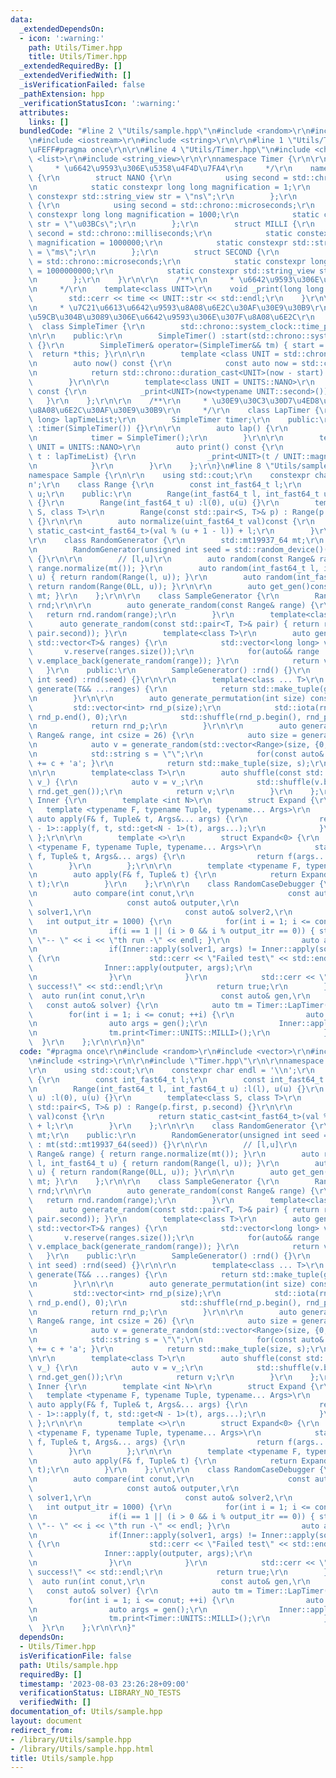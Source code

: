 ```yaml
---
data:
  _extendedDependsOn:
  - icon: ':warning:'
    path: Utils/Timer.hpp
    title: Utils/Timer.hpp
  _extendedRequiredBy: []
  _extendedVerifiedWith: []
  _isVerificationFailed: false
  _pathExtension: hpp
  _verificationStatusIcon: ':warning:'
  attributes:
    links: []
  bundledCode: "#line 2 \"Utils/sample.hpp\"\n#include <random>\r\n#include <vector>\r\
    \n#include <iostream>\r\n#include <string>\r\n\r\n#line 1 \"Utils/Timer.hpp\"\n\
    \uFEFF#pragma once\r\n\r\n#line 4 \"Utils/Timer.hpp\"\n#include <chrono>\r\n#include\
    \ <list>\r\n#include <string_view>\r\n\r\nnamespace Timer {\r\n\r\n    /**\r\n\
    \     * \u6642\u9593\u306E\u5358\u4F4D\u7FA4\r\n     */\r\n    namespace UNITS\
    \ {\r\n        struct NANO {\r\n            using second = std::chrono::nanoseconds;\r\
    \n            static constexpr long long magnification = 1;\r\n            static\
    \ constexpr std::string_view str = \"ns\";\r\n        };\r\n        struct MICRO\
    \ {\r\n            using second = std::chrono::microseconds;\r\n            static\
    \ constexpr long long magnification = 1000;\r\n            static constexpr std::string_view\
    \ str = \"\u03BCs\";\r\n        };\r\n        struct MILLI {\r\n            using\
    \ second = std::chrono::milliseconds;\r\n            static constexpr long long\
    \ magnification = 1000000;\r\n            static constexpr std::string_view str\
    \ = \"ms\";\r\n        };\r\n        struct SECOND {\r\n            using second\
    \ = std::chrono::microseconds;\r\n            static constexpr long long magnification\
    \ = 1000000000;\r\n            static constexpr std::string_view str = \"s\";\r\
    \n        };\r\n    }\r\n\r\n    /**\r\n     * \u6642\u9593\u306E\u51FA\u529B\r\
    \n     */\r\n    template<class UNIT>\r\n    void _print(long long time) {\r\n\
    \        std::cerr << time << UNIT::str << std::endl;\r\n    }\r\n\r\n    /**\r\
    \n     * \u7C21\u6613\u6642\u9593\u8A08\u6E2C\u30AF\u30E9\u30B9\r\n     * \u958B\
    \u59CB\u304B\u3089\u306E\u6642\u9593\u306E\u307F\u8A08\u6E2C\r\n     */\r\n  \
    \  class SimpleTimer {\r\n        std::chrono::system_clock::time_point start;\r\
    \n\r\n    public:\r\n        SimpleTimer() :start(std::chrono::system_clock::now())\
    \ {}\r\n        SimpleTimer& operator=(SimpleTimer&& tm) { start = std::move(tm.start);\
    \  return *this; }\r\n\r\n        template <class UNIT = std::chrono::nanoseconds>\r\
    \n        auto now() const {\r\n            const auto now = std::chrono::system_clock::now();\r\
    \n            return std::chrono::duration_cast<UNIT>(now - start).count();\r\n\
    \        }\r\n\r\n        template<class UNIT = UNITS::NANO>\r\n        auto print()\
    \ const {\r\n            _print<UNIT>(now<typename UNIT::second>());\r\n     \
    \   }\r\n    };\r\n\r\n    /**\r\n     * \u30E9\u30C3\u30D7\u4ED8\u304D\u6642\u9593\
    \u8A08\u6E2C\u30AF\u30E9\u30B9\r\n     */\r\n    class LapTimer {\r\n        std::list<long\
    \ long> lapTimeList;\r\n        SimpleTimer timer;\r\n    public:\r\n        LapTimer()\
    \ :timer(SimpleTimer()) {}\r\n\r\n        auto lap() {\r\n            lapTimeList.emplace_back(timer.now());\r\
    \n            timer = SimpleTimer();\r\n        }\r\n\r\n        template<class\
    \ UNIT = UNITS::NANO>\r\n        auto print() const {\r\n            for(auto&&\
    \ t : lapTimeList) {\r\n                _print<UNIT>(t / UNIT::magnification);\r\
    \n            }\r\n        }\r\n    };\r\n}\n#line 8 \"Utils/sample.hpp\"\n\r\n\
    namespace Sample {\r\n\r\n    using std::cout;\r\n    constexpr char endl = '\\\
    n';\r\n    class Range {\r\n        const int_fast64_t l;\r\n        const int_fast64_t\
    \ u;\r\n    public:\r\n        Range(int_fast64_t l, int_fast64_t u) :l(l), u(u)\
    \ {}\r\n        Range(int_fast64_t u) :l(0), u(u) {}\r\n        template<class\
    \ S, class T>\r\n        Range(const std::pair<S, T>& p) : Range(p.first, p.second)\
    \ {}\r\n\r\n        auto normalize(uint_fast64_t val)const {\r\n            return\
    \ static_cast<int_fast64_t>(val % (u + 1 - l)) + l;\r\n        }\r\n    };\r\n\
    \r\n    class RandomGenerator {\r\n        std::mt19937_64 mt;\r\n    public:\r\
    \n        RandomGenerator(unsigned int seed = std::random_device()()) : mt(std::mt19937_64(seed))\
    \ {}\r\n\r\n        // [l,u]\r\n        auto random(const Range& range) { return\
    \ range.normalize(mt()); }\r\n        auto random(int_fast64_t l, int_fast64_t\
    \ u) { return random(Range(l, u)); }\r\n        auto random(int_fast64_t u) {\
    \ return random(Range(0LL, u)); }\r\n\r\n        auto get_gen()const { return\
    \ mt; }\r\n    };\r\n\r\n    class SampleGenerator {\r\n        RandomGenerator\
    \ rnd;\r\n\r\n        auto generate_random(const Range& range) {\r\n         \
    \   return rnd.random(range);\r\n        }\r\n        template<class T>\r\n  \
    \      auto generate_random(const std::pair<T, T>& pair) { return rnd.random(Range(pair.first,\
    \ pair.second)); }\r\n        template<class T>\r\n        auto generate_random(const\
    \ std::vector<T>& ranges) {\r\n            std::vector<long long> v;\r\n     \
    \       v.reserve(ranges.size());\r\n            for(auto&& range : ranges) {\
    \ v.emplace_back(generate_random(range)); }\r\n            return v;\r\n     \
    \   }\r\n    public:\r\n        SampleGenerator() :rnd() {}\r\n        SampleGenerator(unsigned\
    \ int seed) :rnd(seed) {}\r\n\r\n        template<class ... T>\r\n        auto\
    \ generate(T&& ...ranges) {\r\n            return std::make_tuple(generate_random(ranges)...);\r\
    \n        }\r\n\r\n        auto generate_permutation(int size) const {\r\n   \
    \         std::vector<int> rnd_p(size);\r\n            std::iota(rnd_p.begin(),\
    \ rnd_p.end(), 0);\r\n            std::shuffle(rnd_p.begin(), rnd_p.end(), rnd.get_gen());\r\
    \n            return rnd_p;\r\n        }\r\n\r\n        auto generate_string(const\
    \ Range& range, int csize = 26) {\r\n            auto size = generate_random(range);\r\
    \n            auto v = generate_random(std::vector<Range>(size, {0,csize - 1}));\r\
    \n            std::string s = \"\";\r\n            for(const auto& c : v) { s\
    \ += c + 'a'; }\r\n            return std::make_tuple(size, s);\r\n        }\r\
    \n\r\n        template<class T>\r\n        auto shuffle(const std::vector<T>&\
    \ v_) {\r\n            auto v = v_;\r\n            std::shuffle(v.begin(), v.end(),\
    \ rnd.get_gen());\r\n            return v;\r\n        }\r\n    };\r\n\r\n    namespace\
    \ Inner {\r\n        template <int N>\r\n        struct Expand {\r\n         \
    \   template <typename F, typename Tuple, typename... Args>\r\n            static\
    \ auto apply(F& f, Tuple& t, Args&... args) {\r\n                return Expand<N\
    \ - 1>::apply(f, t, std::get<N - 1>(t), args...);\r\n            }\r\n       \
    \ };\r\n\r\n        template <>\r\n        struct Expand<0> {\r\n            template\
    \ <typename F, typename Tuple, typename... Args>\r\n            static auto apply(F&\
    \ f, Tuple& t, Args&... args) {\r\n                return f(args...);\r\n    \
    \        }\r\n        };\r\n\r\n        template <typename F, typename Tuple>\r\
    \n        auto apply(F& f, Tuple& t) {\r\n            return Expand<std::tuple_size<Tuple>::value>::apply(f,\
    \ t);\r\n        }\r\n    };\r\n\r\n    class RandomCaseDebugger {\r\n    public:\r\
    \n        auto compare(int conut,\r\n                     const auto& gen,\r\n\
    \                     const auto& outputer,\r\n                     const auto&\
    \ solver1,\r\n                     const auto& solver2,\r\n                  \
    \   int output_itr = 1000) {\r\n            for(int i = 1; i <= conut; ++i) {\r\
    \n                if(i == 1 || (i > 0 && i % output_itr == 0)) { std::cerr <<\
    \ \"-- \" << i << \"th run -\" << endl; }\r\n                auto args = gen();\r\
    \n                if(Inner::apply(solver1, args) != Inner::apply(solver2, args))\
    \ {\r\n                    std::cerr << \"Failed test\" << std::endl;\r\n    \
    \                Inner::apply(outputer, args);\r\n                    return false;\r\
    \n                }\r\n            }\r\n            std::cerr << \"All test are\
    \ success!\" << std::endl;\r\n            return true;\r\n        }\r\n      \
    \  auto run(int conut,\r\n                 const auto& gen,\r\n              \
    \   const auto& solver) {\r\n            auto tm = Timer::LapTimer();\r\n    \
    \        for(int i = 1; i <= conut; ++i) {\r\n                auto tm = Timer::SimpleTimer();\r\
    \n                auto args = gen();\r\n                Inner::apply(solver, args);\r\
    \n                tm.print<Timer::UNITS::MILLI>();\r\n            }\r\n      \
    \  }\r\n    };\r\n\r\n}\n"
  code: "#pragma once\r\n#include <random>\r\n#include <vector>\r\n#include <iostream>\r\
    \n#include <string>\r\n\r\n#include \"Timer.hpp\"\r\n\r\nnamespace Sample {\r\n\
    \r\n    using std::cout;\r\n    constexpr char endl = '\\n';\r\n    class Range\
    \ {\r\n        const int_fast64_t l;\r\n        const int_fast64_t u;\r\n    public:\r\
    \n        Range(int_fast64_t l, int_fast64_t u) :l(l), u(u) {}\r\n        Range(int_fast64_t\
    \ u) :l(0), u(u) {}\r\n        template<class S, class T>\r\n        Range(const\
    \ std::pair<S, T>& p) : Range(p.first, p.second) {}\r\n\r\n        auto normalize(uint_fast64_t\
    \ val)const {\r\n            return static_cast<int_fast64_t>(val % (u + 1 - l))\
    \ + l;\r\n        }\r\n    };\r\n\r\n    class RandomGenerator {\r\n        std::mt19937_64\
    \ mt;\r\n    public:\r\n        RandomGenerator(unsigned int seed = std::random_device()())\
    \ : mt(std::mt19937_64(seed)) {}\r\n\r\n        // [l,u]\r\n        auto random(const\
    \ Range& range) { return range.normalize(mt()); }\r\n        auto random(int_fast64_t\
    \ l, int_fast64_t u) { return random(Range(l, u)); }\r\n        auto random(int_fast64_t\
    \ u) { return random(Range(0LL, u)); }\r\n\r\n        auto get_gen()const { return\
    \ mt; }\r\n    };\r\n\r\n    class SampleGenerator {\r\n        RandomGenerator\
    \ rnd;\r\n\r\n        auto generate_random(const Range& range) {\r\n         \
    \   return rnd.random(range);\r\n        }\r\n        template<class T>\r\n  \
    \      auto generate_random(const std::pair<T, T>& pair) { return rnd.random(Range(pair.first,\
    \ pair.second)); }\r\n        template<class T>\r\n        auto generate_random(const\
    \ std::vector<T>& ranges) {\r\n            std::vector<long long> v;\r\n     \
    \       v.reserve(ranges.size());\r\n            for(auto&& range : ranges) {\
    \ v.emplace_back(generate_random(range)); }\r\n            return v;\r\n     \
    \   }\r\n    public:\r\n        SampleGenerator() :rnd() {}\r\n        SampleGenerator(unsigned\
    \ int seed) :rnd(seed) {}\r\n\r\n        template<class ... T>\r\n        auto\
    \ generate(T&& ...ranges) {\r\n            return std::make_tuple(generate_random(ranges)...);\r\
    \n        }\r\n\r\n        auto generate_permutation(int size) const {\r\n   \
    \         std::vector<int> rnd_p(size);\r\n            std::iota(rnd_p.begin(),\
    \ rnd_p.end(), 0);\r\n            std::shuffle(rnd_p.begin(), rnd_p.end(), rnd.get_gen());\r\
    \n            return rnd_p;\r\n        }\r\n\r\n        auto generate_string(const\
    \ Range& range, int csize = 26) {\r\n            auto size = generate_random(range);\r\
    \n            auto v = generate_random(std::vector<Range>(size, {0,csize - 1}));\r\
    \n            std::string s = \"\";\r\n            for(const auto& c : v) { s\
    \ += c + 'a'; }\r\n            return std::make_tuple(size, s);\r\n        }\r\
    \n\r\n        template<class T>\r\n        auto shuffle(const std::vector<T>&\
    \ v_) {\r\n            auto v = v_;\r\n            std::shuffle(v.begin(), v.end(),\
    \ rnd.get_gen());\r\n            return v;\r\n        }\r\n    };\r\n\r\n    namespace\
    \ Inner {\r\n        template <int N>\r\n        struct Expand {\r\n         \
    \   template <typename F, typename Tuple, typename... Args>\r\n            static\
    \ auto apply(F& f, Tuple& t, Args&... args) {\r\n                return Expand<N\
    \ - 1>::apply(f, t, std::get<N - 1>(t), args...);\r\n            }\r\n       \
    \ };\r\n\r\n        template <>\r\n        struct Expand<0> {\r\n            template\
    \ <typename F, typename Tuple, typename... Args>\r\n            static auto apply(F&\
    \ f, Tuple& t, Args&... args) {\r\n                return f(args...);\r\n    \
    \        }\r\n        };\r\n\r\n        template <typename F, typename Tuple>\r\
    \n        auto apply(F& f, Tuple& t) {\r\n            return Expand<std::tuple_size<Tuple>::value>::apply(f,\
    \ t);\r\n        }\r\n    };\r\n\r\n    class RandomCaseDebugger {\r\n    public:\r\
    \n        auto compare(int conut,\r\n                     const auto& gen,\r\n\
    \                     const auto& outputer,\r\n                     const auto&\
    \ solver1,\r\n                     const auto& solver2,\r\n                  \
    \   int output_itr = 1000) {\r\n            for(int i = 1; i <= conut; ++i) {\r\
    \n                if(i == 1 || (i > 0 && i % output_itr == 0)) { std::cerr <<\
    \ \"-- \" << i << \"th run -\" << endl; }\r\n                auto args = gen();\r\
    \n                if(Inner::apply(solver1, args) != Inner::apply(solver2, args))\
    \ {\r\n                    std::cerr << \"Failed test\" << std::endl;\r\n    \
    \                Inner::apply(outputer, args);\r\n                    return false;\r\
    \n                }\r\n            }\r\n            std::cerr << \"All test are\
    \ success!\" << std::endl;\r\n            return true;\r\n        }\r\n      \
    \  auto run(int conut,\r\n                 const auto& gen,\r\n              \
    \   const auto& solver) {\r\n            auto tm = Timer::LapTimer();\r\n    \
    \        for(int i = 1; i <= conut; ++i) {\r\n                auto tm = Timer::SimpleTimer();\r\
    \n                auto args = gen();\r\n                Inner::apply(solver, args);\r\
    \n                tm.print<Timer::UNITS::MILLI>();\r\n            }\r\n      \
    \  }\r\n    };\r\n\r\n}"
  dependsOn:
  - Utils/Timer.hpp
  isVerificationFile: false
  path: Utils/sample.hpp
  requiredBy: []
  timestamp: '2023-08-03 23:26:28+09:00'
  verificationStatus: LIBRARY_NO_TESTS
  verifiedWith: []
documentation_of: Utils/sample.hpp
layout: document
redirect_from:
- /library/Utils/sample.hpp
- /library/Utils/sample.hpp.html
title: Utils/sample.hpp
---
```

